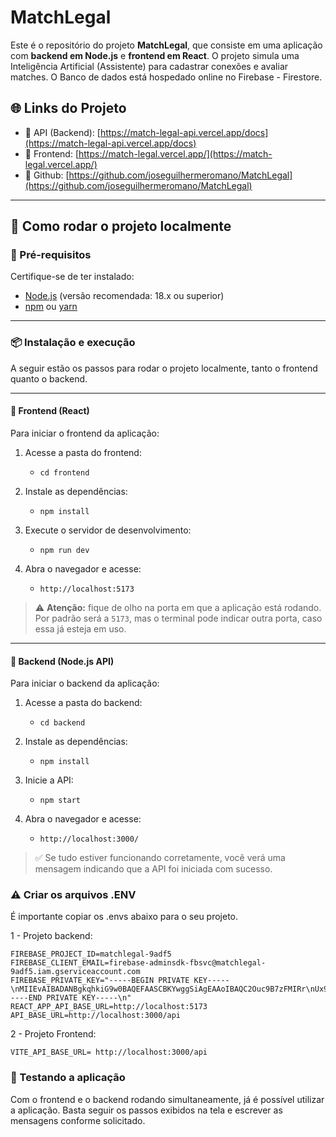 # MatchLegal

Este é o repositório do projeto **MatchLegal**, que consiste em uma aplicação com **backend em Node.js** e **frontend em React**.
O projeto simula uma Inteligência Artificial (Assistente) para cadastrar conexões e avaliar matches. 
O Banco de dados está hospedado online no Firebase - Firestore. 

## 🌐 Links do Projeto

- 🔗 API (Backend): [https://match-legal-api.vercel.app/docs](https://match-legal-api.vercel.app/docs)
- 🔗 Frontend: [https://match-legal.vercel.app/](https://match-legal.vercel.app/)
- 🔗 Github: [https://github.com/joseguilhermeromano/MatchLegal](https://github.com/joseguilhermeromano/MatchLegal)

---

## 🚀 Como rodar o projeto localmente

### 🔧 Pré-requisitos

Certifique-se de ter instalado:

- [Node.js](https://nodejs.org/) (versão recomendada: 18.x ou superior)
- [npm](https://www.npmjs.com/) ou [yarn](https://yarnpkg.com/)

---

### 📦 Instalação e execução

A seguir estão os passos para rodar o projeto localmente, tanto o frontend quanto o backend.

---

#### 🔹 Frontend (React)

Para iniciar o frontend da aplicação:

1. Acesse a pasta do frontend:
   - `cd frontend`

2. Instale as dependências:
   - `npm install`

3. Execute o servidor de desenvolvimento:
   - `npm run dev`

4. Abra o navegador e acesse:
   - `http://localhost:5173`

> ⚠️ **Atenção:** fique de olho na porta em que a aplicação está rodando. Por padrão será a `5173`, mas o terminal pode indicar outra porta, caso essa já esteja em uso.

---

#### 🔸 Backend (Node.js API)

Para iniciar o backend da aplicação:

1. Acesse a pasta do backend:
   - `cd backend`

2. Instale as dependências:
   - `npm install`

3. Inicie a API:
   - `npm start`

4. Abra o navegador e acesse:
   - `http://localhost:3000/`

> ✅ Se tudo estiver funcionando corretamente, você verá uma mensagem indicando que a API foi iniciada com sucesso.

### ⚠️  Criar os arquivos .ENV

É importante copiar os .envs abaixo para o seu projeto. 

1 - Projeto backend:

```dotenv
FIREBASE_PROJECT_ID=matchlegal-9adf5
FIREBASE_CLIENT_EMAIL=firebase-adminsdk-fbsvc@matchlegal-9adf5.iam.gserviceaccount.com
FIREBASE_PRIVATE_KEY="-----BEGIN PRIVATE KEY-----\nMIIEvAIBADANBgkqhkiG9w0BAQEFAASCBKYwggSiAgEAAoIBAQC2Ouc9B7zFMIRr\nUx9pI3ALcmuash+f/Foe2KBx77qxQzy4+Q5OhLehMlvHzEjT1TbpcXnS2k6+QugZ\nr+U7LhvRdWH7QUeWMxqIsBe4xV2hw4vQhG11HxZFlZgmOXstX+BYSvZrGV+i0KkO\nEj4JcIZUhzGTJ5fGE68U/2vwssaYefEOapXOI4Zw5uEZU9OxGyGrG/qhUqkPJIa6\n8GjMGXxQfhZRQT5dtqMGEXtKfLNm1fUOCL3tjvRfuru3WUvOr6G0zs9IAfXvzQNh\nR5vEOMfRPXDmKhqxV1/ev7C5LvI5rkmJN4uUfmb6NTCtmgetxK86ARtlYyeqE3wI\ncmiQWceFAgMBAAECgf8+/x3xeztG7/7XG2VAc3/IdUW9tNY5+IMvJrRQrw9bOGNF\njtPjUP4qO75+06BZmtvg19nFirKuE3MpbiVQ0B/NyUaWFXsp8YC6wCVzOsejpHYx\nH5a3ZofMhmqSzExI41wrKb8GRz9Iidnng2bu3HeTwSjiNk3BrAxatfIaw7LkAq1C\niRyytUjLOCZWQsLwjn9esiTIVtgGASKe7dypBis35uVtV3x8PvAuEVfWGaqqk0+R\nSRyFOFXDl+JWV0lnhAkXC9JEeCa1qPO6py5xI8mDzXbTOVohYXsheftOCZHvrEpa\n886kYU132t77zS+DleNVr6VFIGacfhVIFrXycKcCgYEA9YUIlOqjyDuNbhiKuQ6f\niao3HSsZgIh9XW7zpR6YDG4VODby6t/2qDgIAjhCyvOBUlBbB51GP9J1iS4f53oE\nUF045qeNy83Y04vMDOjrSGefHDYZJSooHd5w9uemVw3M1LWJNZisfAkrsZdpeTAc\n0+GD8ECH+flOqekYvuyJxn8CgYEAvgJCjfPttviXzfV5RXHVcpyJtQbnzFuzuB73\nB2WE0vrK4u+sloXBpa+lnA9/UrUpT+MBFOLZwZ1jJEYKwC+i0FAeHq4TfvLFb8sN\n5VyLBuuHQBHfRX9HhfH3nviHhY2HINuoFKAo23iJPQXH7nts1zzLU8Scff8t1x1o\nJeuxV/sCgYEAzOntkayMadAaaGsfTPjBerqQKU4RiM9iIps5yvRP3v/5weNKt3GZ\ngijRtliSlqTJqJPchexj91yGMKpIgn+6HgDQPuJVXGY/s8AX3CaCSPoDOB6GuhgH\nR3aiPdB1am7gKCAjlpIIU7WrvBstMrJPPSAZaGnTk3TajME5oA/3pa0CgYAkQtQm\nuQWFpJ173bveB+JfNAaHuKCl/F4o5ifojnQxu1DazDiYpUAWeZXWWZLH2vDeYQkE\nzmIWNA4GjyNgF/cvYArPehMYaAZL1ml5exbBJFO0Y3TDk423vzytZuqeDytZlvHV\ntdb2Q2OVdLP6DC3ySZTYEK540SkTY3ZLvlYi3wKBgQDOofQ9FwDjXbFmT2Is3emW\nx28O6I31nh1BsFKEXlz9iKEHZhRVOWMvjs2ZYGgbZ9vT4Ats9jf11Hx7F++xz8ji\nBg4H6YLhw2TgJ8C0Msqw4xaZcUyH+GqCXbrWcgctZaxgzrq2JOHTl3nnjlNY09q6\ntUAYqJpF1ywipqnSfmc+wQ==\n-----END PRIVATE KEY-----\n"
REACT_APP_API_BASE_URL=http://localhost:5173
API_BASE_URL=http://localhost:3000/api
```

2 - Projeto Frontend: 

```dotenv
VITE_API_BASE_URL= http://localhost:3000/api
```

### 🧪 Testando a aplicação

Com o frontend e o backend rodando simultaneamente, já é possível utilizar a aplicação. 
Basta seguir os passos exibidos na tela e escrever as mensagens conforme solicitado.



